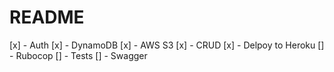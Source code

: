 # README

[x] - Auth
[x] - DynamoDB
[x] - AWS S3
[x] - CRUD
[x] - Delpoy to Heroku
[] - Rubocop
[] - Tests
[] - Swagger
